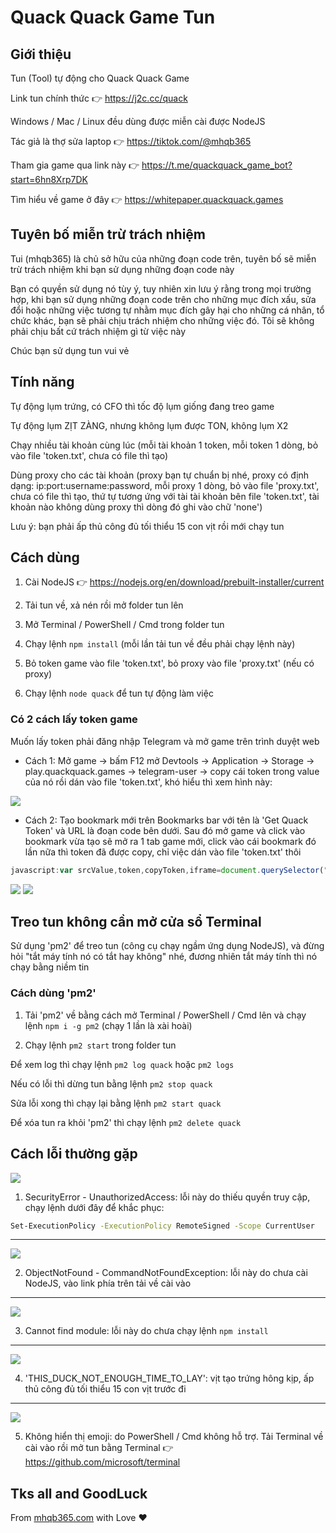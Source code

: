 # Quack Quack Game Tun

## Giới thiệu

Tun (Tool) tự động cho Quack Quack Game 

Link tun chính thức 👉 https://j2c.cc/quack

Windows / Mac / Linux đều dùng được miễn cài được NodeJS

Tác giả là thợ sửa laptop 👉 https://tiktok.com/@mhqb365

Tham gia game qua link này 👉 https://t.me/quackquack_game_bot?start=6hn8Xrp7DK

Tìm hiểu về game ở đây 👉 https://whitepaper.quackquack.games

## Tuyên bố miễn trừ trách nhiệm

Tui (mhqb365) là chủ sở hữu của những đoạn code trên, tuyên bố sẽ miễn trừ trách nhiệm khi bạn sử dụng những đoạn code này

Bạn có quyền sử dụng nó tùy ý, tuy nhiên xin lưu ý rằng trong mọi trường hợp, khi bạn sử dụng những đoạn code trên cho những mục đích xấu, sửa đổi hoặc những việc tương tự nhằm mục đích gây hại cho những cá nhân, tổ chức khác, bạn sẽ phải chịu trách nhiệm cho những việc đó. Tôi sẽ không phải chịu bất cứ trách nhiệm gì từ việc này

Chúc bạn sử dụng tun vui vẻ

## Tính năng

Tự động lụm trứng, có CFO thì tốc độ lụm giống đang treo game

Tự động lụm ZỊT ZÀNG, nhưng không lụm được TON, không lụm X2

Chạy nhiều tài khoản cùng lúc (mỗi tài khoản 1 token, mỗi token 1 dòng, bỏ vào file 'token.txt', chưa có file thì tạo)

Dùng proxy cho các tài khoản (proxy bạn tự chuẩn bị nhé, proxy có định dạng: ip:port:username:password, mỗi proxy 1 dòng, bỏ vào file 'proxy.txt', chưa có file thì tạo, thứ tự tương ứng với tài tài khoản bên file 'token.txt', tài khoản nào không dùng proxy thì dòng đó ghi vào chữ 'none')

Lưu ý: bạn phải ấp thủ công đủ tối thiểu 15 con vịt rồi mới chạy tun

## Cách dùng

1. Cài NodeJS 👉 https://nodejs.org/en/download/prebuilt-installer/current

2. Tải tun về, xả nén rồi mở folder tun lên

3. Mở Terminal / PowerShell / Cmd trong folder tun

4. Chạy lệnh ```npm install``` (mỗi lần tải tun về đều phải chạy lệnh này)

5. Bỏ token game vào file 'token.txt', bỏ proxy vào file 'proxy.txt' (nếu có proxy)

6. Chạy lệnh ```node quack``` để tun tự động làm việc

### Có 2 cách lấy token game

Muốn lấy token phải đăng nhập Telegram và mở game trên trình duyệt web

- Cách 1: Mở game -> bấm F12 mở Devtools -> Application -> Storage -> play.quackquack.games -> telegram-user -> copy cái token trong value của nó rồi dán vào file 'token.txt', khó hiểu thì xem hình này:

<img src="./imgs/get-token.jpg" />

- Cách 2: Tạo bookmark mới trên Bookmarks bar với tên là 'Get Quack Token' và URL là đoạn code bên dưới. Sau đó mở game và click vào bookmark vừa tạo sẽ mở ra 1 tab game mới, click vào cái bookmark đó lần nữa thì token đã được copy, chỉ việc dán vào file 'token.txt' thôi

```js
javascript:var srcValue,token,copyToken,iframe=document.querySelector("iframe");function copyTextToClipboard(e){var t=document.createElement("textarea");t.textContent=e,document.body.appendChild(t),t.select(),document.execCommand("copy"),t.blur(),document.body.removeChild(t),alert("Token copied"),window.close()}iframe?window.location.hostname.includes("telegram")?open(iframe.getAttribute("src"),"_blank"):copyTextToClipboard(JSON.parse(localStorage.getItem("telegram-user")).state.token):alert("Wait game load success");
```

<img src="./imgs/get-token-1.jpg" />

<img src="./imgs/get-token-2.jpg" />

## Treo tun không cần mở cửa sổ Terminal

Sử dụng 'pm2' để treo tun (công cụ chạy ngầm ứng dụng NodeJS), và đừng hỏi "tắt máy tính nó có tắt hay không" nhé, đương nhiên tắt máy tính thì nó chạy bằng niềm tin

### Cách dùng 'pm2'

1. Tải 'pm2' về bằng cách mở Terminal / PowerShell / Cmd lên và chạy lệnh ```npm i -g pm2``` (chạy 1 lần là xài hoài)

2. Chạy lệnh ```pm2 start``` trong folder tun

Để xem log thì chạy lệnh ```pm2 log quack``` hoặc ```pm2 logs```

Nếu có lỗi thì dừng tun bằng lệnh ```pm2 stop quack```

Sửa lỗi xong thì chạy lại bằng lệnh ```pm2 start quack```

Để xóa tun ra khỏi 'pm2' thì chạy lệnh ```pm2 delete quack```

## Cách lỗi thường gặp

<img src="./imgs/error/1.jpg" />

1. SecurityError - UnauthorizedAccess: lỗi này do thiếu quyền truy cập, chạy lệnh dưới đây để khắc phục:
```bash
Set-ExecutionPolicy -ExecutionPolicy RemoteSigned -Scope CurrentUser
```

<hr />

<img src="./imgs/error/2.jpg" />

2. ObjectNotFound - CommandNotFoundException: lỗi này do chưa cài NodeJS, vào link phía trên tải về cài vào

<hr />

<img src="./imgs/error/3.jpg" />

3. Cannot find module: lỗi này do chưa chạy lệnh ```npm install```

<hr />

<img src="./imgs/error/4.jpg" />

4. 'THIS_DUCK_NOT_ENOUGH_TIME_TO_LAY': vịt tạo trứng hông kịp, ấp thủ công đủ tối thiểu 15 con vịt trước đi

<hr />

<img src="./imgs/error/5.jpg" />

5. Không hiển thị emoji: do PowerShell / Cmd không hỗ trợ. Tải Terminal về cài vào rồi mở tun bằng Terminal 👉 https://github.com/microsoft/terminal

## Tks all and GoodLuck

From [mhqb365.com](https://mhqb365.com) with Love ❤️
